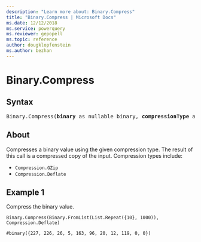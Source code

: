 ```yaml
---
description: "Learn more about: Binary.Compress"
title: "Binary.Compress | Microsoft Docs"
ms.date: 12/12/2018
ms.service: powerquery
ms.reviewer: gepopell
ms.topic: reference
author: dougklopfenstein
ms.author: bezhan
---
```

# Binary.Compress

## Syntax

<pre>
Binary.Compress(<b>binary</b> as nullable binary, <b>compressionType</b> as number) as nullable binary
</pre>

## About

Compresses a binary value using the given compression type. The result of this call is a compressed copy of the input. Compression types include: <ul> <li><code>Compression.GZip</code></li> <li><code>Compression.Deflate</code></li> </ul>

## Example 1
Compress the binary value.

```powerquery-m
Binary.Compress(Binary.FromList(List.Repeat({10}, 1000)), Compression.Deflate)
```

`#binary({227, 226, 26, 5, 163, 96, 20, 12, 119, 0, 0})`
